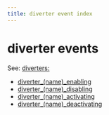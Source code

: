 ```yaml
---
title: diverter event index
---
```


# diverter events


See: [diverters:](../../config/diverters.md)

* [diverter_(name)_enabling](../diverter_diverter_enabling.md)
* [diverter_(name)_disabling](../diverter_diverter_disabling.md)
* [diverter_(name)_activating](../diverter_diverter_activating.md)
* [diverter_(name)_deactivating](../diverter_diverter_deactivating.md)

